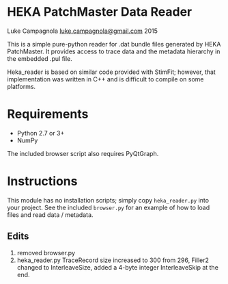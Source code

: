 HEKA PatchMaster Data Reader
============================

Luke Campagnola <luke.campagnola@gmail.com>
2015

This is a simple pure-python reader for .dat bundle files generated by HEKA 
PatchMaster. It provides access to trace data and the metadata
hierarchy in the embedded .pul file. 

Heka_reader is based on similar code provided with StimFit; however, that
implementation was written in C++ and is difficult to compile on some platforms. 


Requirements
============

* Python 2.7 or 3+
* NumPy

The included browser script also requires PyQtGraph.


Instructions
============

This module has no installation scripts; simply copy `heka_reader.py` into your
project. See the included `browser.py` for an example of how to load files and 
read data / metadata.

## Edits
1. removed browser.py
2. heka_reader.py TraceRecord size increased to 300 from 296, Filler2 changed to InterleaveSize, added a 4-byte integer InterleaveSkip at the end.
